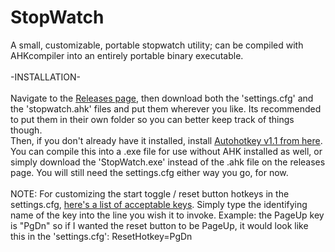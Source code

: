 # StopWatch
A small, customizable, portable stopwatch utility; can be compiled with AHKcompiler into an entirely portable binary executable.
<br >
<br >
-INSTALLATION- <br > <br >
Navigate to the [Releases page](https://github.com/A-gent/StopWatch/releases), then download both the 'settings.cfg' and the 'stopwatch.ahk' files and put them wherever you like. Its recommended to put them in their own folder so you can better keep track of things though. <br > Then, if you don't already have it installed, install [Autohotkey v1.1 from here](https://www.autohotkey.com/download/ahk-install.exe). <br > You can compile this into a .exe file for use without AHK installed as well, or simply download the 'StopWatch.exe' instead of the .ahk file on the releases page. You will still need the settings.cfg either way you go, for now.
<br >
<br >
NOTE: For customizing the start toggle / reset button hotkeys in the settings.cfg, [here's a list of acceptable keys](https://www.autohotkey.com/docs/v1/KeyList.htm). Simply type the identifying name of the key into the line you wish it to invoke. Example: the PageUp key is "PgDn" so if I wanted the reset button to be PageUp, it would look like this in the 'settings.cfg': ResetHotkey=PgDn
